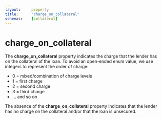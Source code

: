 ```yaml
---
layout:		property
title:		"charge_on_collateral"
schemas:	[collateral]
---
```


# charge_on_collateral
The **charge_on_collateral** property indicates the charge that the lender has on the collateral of the loan. To avoid an open-ended enum value, we use integers to represent the order of charge:

* 0 = mixed/combination of charge levels
* 1 = first charge
* 2 = second charge
* 3 = third charge
* ... and so on

The absence of the **charge_on_collateral** property indicates that the lender has no charge on the collateral and/or that the loan is unsecured.
